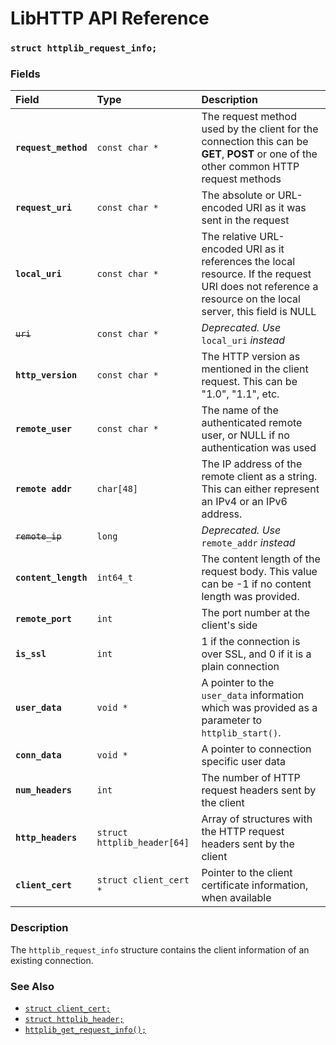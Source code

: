 # LibHTTP API Reference

### `struct httplib_request_info;`

### Fields

| Field | Type | Description |
| :--- | :--- | :--- |
|**`request_method`**|`const char *`| The request method used by the client for the connection this can be **GET**, **POST** or one of the other common HTTP request methods |
|**`request_uri`**|`const char *`| The absolute or URL-encoded URI as it was sent in the request |
|**`local_uri`**|`const char *`| The relative URL-encoded URI as it references the local resource. If the request URI does not reference a resource on the local server, this field is NULL |
|~~`uri`~~|`const char *`| *Deprecated. Use* `local_uri` *instead* |
|**`http_version`**|`const char *`| The HTTP version as mentioned in the client request. This can be "1.0", "1.1", etc. |
|**`remote_user`**|`const char *`| The name of the authenticated remote user, or NULL if no authentication was used |
|**`remote addr`**|`char[48]`| The IP address of the remote client as a string. This can either represent an IPv4 or an IPv6 address. |
|~~`remote_ip`~~|`long`| *Deprecated. Use* `remote_addr` *instead* |
|**`content_length`**|`int64_t`| The content length of the request body. This value can be -1 if no content length was provided. |
|**`remote_port`**|`int`| The port number at the client's side |
|**`is_ssl`**|`int`| 1 if the connection is over SSL, and 0 if it is a plain connection |
|**`user_data`**|`void *`| A pointer to the `user_data` information which was provided as a parameter to `httplib_start()`. |
|**`conn_data`**|`void *`| A pointer to connection specific user data |
|**`num_headers`**|`int`| The number of HTTP request headers sent by the client |
|**`http_headers`**|`struct httplib_header[64]`| Array of structures with the HTTP request headers sent by the client |
|**`client_cert`**|`struct client_cert *`| Pointer to the client certificate information, when available |

### Description

The `httplib_request_info` structure contains the client information of an existing connection.

### See Also

* [`struct client_cert;`](client_cert.md)
* [`struct httplib_header;`](httplib_header.md)
* [`httplib_get_request_info();`](httplib_get_request_info.md)
